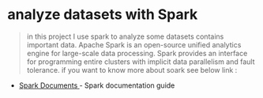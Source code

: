 # analyze datasets with Spark 

> in this project I use spark to analyze some datasets contains important data.
> Apache Spark is an open-source unified analytics engine for large-scale data processing. Spark provides an interface for programming entire clusters with implicit data parallelism and fault tolerance.
> if you want to know more about soark see below link : 
- [Spark Documents ](https://breakdance.github.io/breakdance/) - Spark documentation guide 

